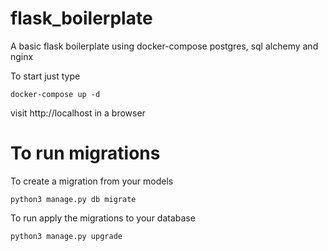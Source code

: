 # flask_boilerplate

A basic flask boilerplate using docker-compose postgres, sql alchemy and nginx

To start just type 
```
docker-compose up -d
```

visit http://localhost in a browser


# To run migrations

To create a migration from your models
```
python3 manage.py db migrate
```

To run apply the migrations to your database
```
python3 manage.py upgrade
```
